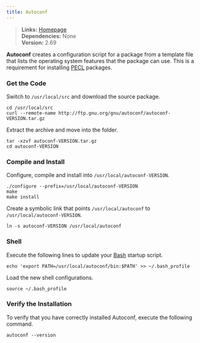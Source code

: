 ```yaml
---
title: Autoconf
---
```



> **Links:** [Homepage](http://www.gnu.org/software/autoconf/)  
> **Dependencies:** None  
> **Version:** <span id="version">2.69</span>


**Autoconf** creates a configuration script for a package from a template file that lists the operating system features that the package can use. This is a requirement for installing [PECL](http://pecl.php.net/) packages.


### Get the Code

Switch to `/usr/local/src` and download the source package.

	cd /usr/local/src
	curl --remote-name http://ftp.gnu.org/gnu/autoconf/autoconf-VERSION.tar.gz

Extract the archive and move into the folder.

	tar -xzvf autoconf-VERSION.tar.gz
	cd autoconf-VERSION


### Compile and Install

Configure, compile and install into `/usr/local/autoconf-VERSION`.

	./configure --prefix=/usr/local/autoconf-VERSION
	make
	make install

Create a symbolic link that points `/usr/local/autoconf` to `/usr/local/autoconf-VERSION`.

	ln -s autoconf-VERSION /usr/local/autoconf


### Shell

Execute the following lines to update your [Bash](http://en.wikipedia.org/wiki/Bash_%28Unix_shell%29) startup script.

	echo 'export PATH=/usr/local/autoconf/bin:$PATH' >> ~/.bash_profile

Load the new shell configurations.

	source ~/.bash_profile


### Verify the Installation

To verify that you have correctly installed Autoconf, execute the following command.

	autoconf --version